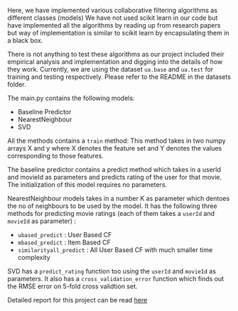 Here, we have implemented various collaborative filtering algorithms as different classes (models)
We have not used scikit learn in our code but have implemented all the algorithms by reading up from research 
papers but way of implementation is similar to scikit learn by encapsulating them in a black box.

There is not anything to test these algorithms as our project included their empirical analysis and implementation
and digging into the details of how they work. Currently, we are using the dataset `ua.base` and `ua.test` for training and testing respectively. Please refer to the README in the datasets folder.

The main.py contains the following models:

* Baseline Predictor
* NearestNeighbour
* SVD

All the methods contains a `train` method: This method takes in two numpy arrays X and y where X denotes the feature set and Y denotes the values corresponding to those features.

The baseline predictor contains a predict method which takes in a userId and movieId as parameters and predicts
rating of the user for that movie. The initialization of this model requires no parameters.

NearestNeighbour models takes in a number K as parameter which dentoes the no of neighbours to be used by the model. It has the following three methods for predicting movie ratings (each of them takes a `userId` and `movieId` as parameter) :

* `ubased_predict` : User Based CF
* `mbased_predict` : Item Based CF
* `similarityall_predict` : All User Based CF with much smaller time complexity

SVD has a `predict_rating` function too using the `userId` and `movieId` as parameters. It also has a `cross_validation_error` function which finds out the RMSE error on 5-fold cross validtion set.

Detailed report for this project can be read [here](https://github.com/srajangarg/movie-recommendation-algorithms/blob/master/report.pdf)

